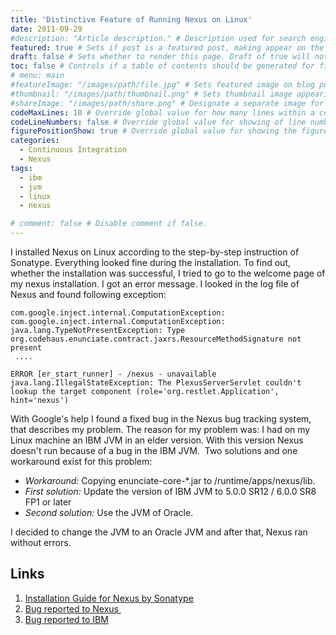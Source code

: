 ```yaml
---
title: 'Distinctive Feature of Running Nexus on Linux'
date: 2011-09-29
#description: "Article description." # Description used for search engine.
featured: true # Sets if post is a featured post, making appear on the home page side bar.
draft: false # Sets whether to render this page. Draft of true will not be rendered.
toc: false # Controls if a table of contents should be generated for first-level links automatically.
# menu: main
#featureImage: "/images/path/file.jpg" # Sets featured image on blog post.
#thumbnail: "/images/path/thumbnail.png" # Sets thumbnail image appearing inside card on homepage.
#shareImage: "/images/path/share.png" # Designate a separate image for social media sharing.
codeMaxLines: 10 # Override global value for how many lines within a code block before auto-collapsing.
codeLineNumbers: false # Override global value for showing of line numbers within code block.
figurePositionShow: true # Override global value for showing the figure label.
categories:
  - Continuous Integration
  - Nexus
tags:
  - ibm
  - jvm
  - linux
  - nexus

# comment: false # Disable comment if false.
---
```


I installed Nexus on Linux according to the step-by-step instruction of Sonatype. Everything looked fine during the installation. To find out, whether the installation was successful, I tried to go to the welcome page of my nexus installation. I got an error message. I looked in the log file of Nexus and found following exception:

```text
com.google.inject.internal.ComputationException: com.google.inject.internal.ComputationException: java.lang.TypeNotPresentException: Type org.codehaus.enunciate.contract.jaxrs.ResourceMethodSignature not present
 ....

ERROR [er_start_runner] - /nexus - unavailable java.lang.IllegalStateException: The PlexusServerServlet couldn't lookup the target component (role='org.restlet.Application', hint='nexus')
```
With Google's help I found a fixed bug in the Nexus bug tracking system, that describes my problem. The reason for my problem was: I had on my Linux machine an IBM JVM in an elder version. With this version Nexus doesn't run because of a bug in the IBM JVM.  Two solutions and one workaround exist for this problem:

* _Workaround:_ Copying enunciate-core-*.jar to /runtime/apps/nexus/lib.
* _First solution:_ Update the version of IBM JVM to 5.0.0 SR12 / 6.0.0 SR8 FP1 or later
* _Second solution:_ Use the JVM of Oracle.

I decided to change the JVM to an Oracle JVM and after that, Nexus ran without errors.

## Links

1.  [Installation Guide for Nexus by Sonatype](http://www.sonatype.com/books/nexus-book/reference/install.html "Installation Guide for Nexus by Sonatype")
2.  [Bug reported to Nexus ](https://issues.sonatype.org/browse/NEXUS-3509 "bug nexus")
3.  [Bug reported to IBM](http://www-01.ibm.com/support/docview.wss?uid=swg1IZ76352 "bug ibm")
